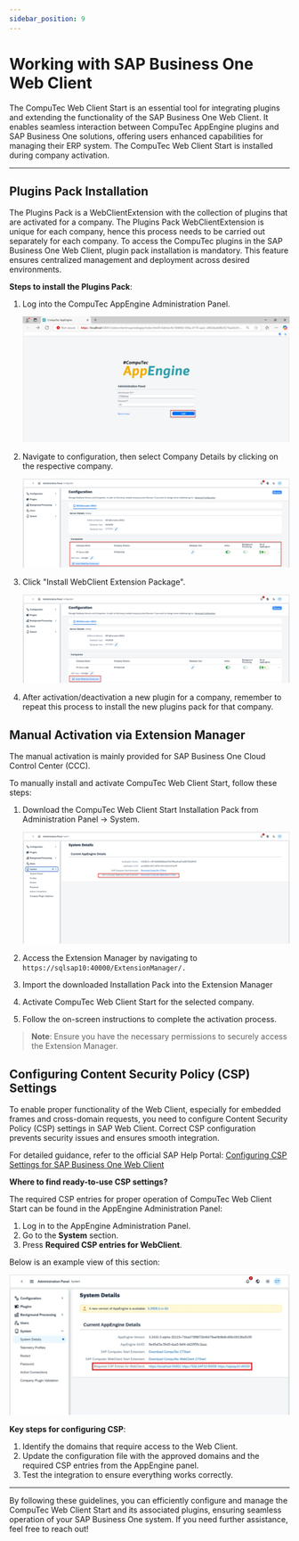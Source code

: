 ```yaml
---
sidebar_position: 9
---
```


# Working with SAP Business One Web Client

The CompuTec Web Client Start is an essential tool for integrating plugins and extending the functionality of the SAP Business One Web Client. It enables seamless interaction between CompuTec AppEngine plugins and SAP Business One solutions, offering users enhanced capabilities for managing their ERP system. The CompuTec Web Client Start is installed during company activation.

---

## Plugins Pack Installation

The Plugins Pack is a WebClientExtension with the collection of plugins that are activated for a company. The Plugins Pack WebClientExtension is unique for each company, hence this process needs to be carried out separately for each company. To access the CompuTec plugins in the SAP Business One Web Client, plugin pack installation is mandatory. This feature ensures centralized management and deployment across desired environments.

**Steps to install the Plugins Pack**:

1. Log into the CompuTec AppEngine Administration Panel.

    ![Admin Login](./media/working-with-sap-business-one-web-client/admin-login.webp)
2. Navigate to configuration, then select Company Details by clicking on the respective company.

    ![Company Details](./media/working-with-sap-business-one-web-client/company-details.webp)
3. Click "Install WebClient Extension Package".

    ![Install WebClient Extension Package](./media/working-with-sap-business-one-web-client/install-web-client-extn.webp)
4. After activation/deactivation a new plugin for a company, remember to repeat this process to install the new plugins pack for that company.

## Manual Activation via Extension Manager

The manual activation is mainly provided for SAP Business One Cloud Control Center (CCC).

To manually install and activate CompuTec Web Client Start, follow these steps:

1. Download the CompuTec Web Client Start Installation Pack from Administration Panel -> System.

    ![CompuTec Web Client Start Installation Pack](./media/working-with-sap-business-one-web-client/ct-web-client-start-install-pack.webp)
2. Access the Extension Manager by navigating to `https://sqlsap10:40000/ExtensionManager/.`
3. Import the downloaded Installation Pack into the Extension Manager
4. Activate CompuTec Web Client Start for the selected company.
5. Follow the on-screen instructions to complete the activation process.

>**Note**: Ensure you have the necessary permissions to securely access the Extension Manager.

## Configuring Content Security Policy (CSP) Settings

To enable proper functionality of the Web Client, especially for embedded frames and cross-domain requests, you need to configure Content Security Policy (CSP) settings in SAP Web Client. Correct CSP configuration prevents security issues and ensures smooth integration.


For detailed guidance, refer to the official SAP Help Portal: [Configuring CSP Settings for SAP Business One Web Client](https://help.sap.com/docs/SAP_BUSINESS_ONE_WEB_CLIENT/e6ac71d18c7543828bd4463f77d67ff7/1acda7a66c434b4e9dbc3b1f8ae21d6e.html)

**Where to find ready-to-use CSP settings?**

The required CSP entries for proper operation of CompuTec Web Client Start can be found in the AppEngine Administration Panel:

1. Log in to the AppEngine Administration Panel.
2. Go to the **System** section.
3. Press **Required CSP entries for WebClient**.

Below is an example view of this section:

![Required CSP entries for WebClient](./media/working-with-sap-business-one-web-client/required-csp-entries-for-webClient.webp)

**Key steps for configuring CSP**:

1. Identify the domains that require access to the Web Client.
2. Update the configuration file with the approved domains and the required CSP entries from the AppEngine panel.
3. Test the integration to ensure everything works correctly.

---
By following these guidelines, you can efficiently configure and manage the CompuTec Web Client Start and its associated plugins, ensuring seamless operation of your SAP Business One system. If you need further assistance, feel free to reach out!
